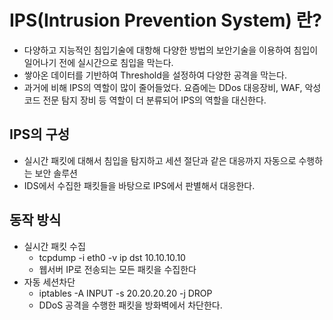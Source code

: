 # IPS(Intrusion Prevention System) 란?
* 다양하고 지능적인 침입기술에 대항해 다양한 방법의 보안기술을 이용하여 침입이 일어나기 전에 실시간으로 침입을 막는다.
* 쌓아온 데이터를 기반하여 Threshold을 설정하여 다양한 공격을 막는다.
* 과거에 비해 IPS의 역할이 많이 줄어들었다.  요즘에는 DDos 대응장비, WAF, 악성코드 전문 탐지 장비 등 역할이 더 분류되어 IPS의 역할을 대신한다.


## IPS의 구성
* 실시간 패킷에 대해서 침입을 탐지하고 세션 절단과 같은 대응까지 자동으로 수행하는 보안 솔루션
* IDS에서 수집한 패킷들을 바탕으로 IPS에서 판별해서 대응한다.
## 동작 방식

* 실시간 패킷 수집
    * tcpdump -i eth0 -v ip dst 10.10.10.10
    * 웹서버 IP로 전송되는 모든 패킷을 수집한다
* 자동 세션차단
    * iptables -A INPUT -s 20.20.20.20 -j DROP
    * DDoS 공격을 수행한 패킷을 방화벽에서 차단한다.
